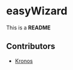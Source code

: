 
# easyWizard

 This is a **README**

## Contributors

- [Kronos](http://github.com/alejandromg/kronos 'npm install kronos') 
